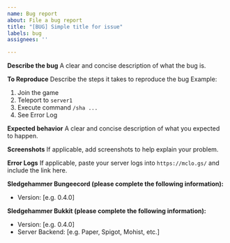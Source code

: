 ```yaml
---
name: Bug report
about: File a bug report
title: "[BUG] Simple title for issue"
labels: bug
assignees: ''

---
```


**Describe the bug**
A clear and concise description of what the bug is.

**To Reproduce**
Describe the steps it takes to reproduce the bug
Example:
1. Join the game
2. Teleport to `server1`
3. Execute command `/sha ...`
4. See Error Log

**Expected behavior**
A clear and concise description of what you expected to happen.

**Screenshots**
If applicable, add screenshots to help explain your problem.

**Error Logs**
If applicable, paste your server logs into `https://mclo.gs/` and include the link here.

**Sledgehammer Bungeecord (please complete the following information):**
 - Version: [e.g. 0.4.0]

**Sledgehammer Bukkit (please complete the following information):**
 - Version: [e.g. 0.4.0]
 - Server Backend: [e.g. Paper, Spigot, Mohist, etc.]
